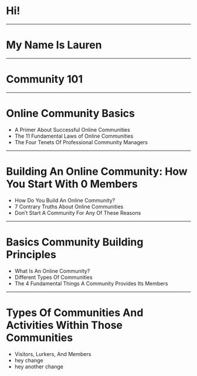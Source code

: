 # Hi!

---

# My Name Is Lauren

---

# Community 101

---

# Online Community Basics

- A Primer About Successful Online Communities
- The 11 Fundamental Laws of Online Communities
- The Four Tenets Of Professional Community Managers

---
 
# Building An Online Community: How You Start With 0 Members

- How Do You Build An Online Community?
- 7 Contrary Truths About Online Communities
- Don’t Start A Community For Any Of These Reasons

---

# Basics Community Building Principles

- What Is An Online Community?
- Different Types Of Communities
- The 4 Fundamental Things A Community Provides Its Members

---

# Types Of Communities And Activities Within Those Communities
   
- Visitors, Lurkers, And Members
- hey change 
- hey another change